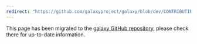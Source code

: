 ```yaml
---
redirect: "https://github.com/galaxyproject/galaxy/blob/dev/CONTRIBUTING.md"
---
```


This page has been migrated to the [galaxy GitHub repository](https://github.com/galaxyproject/galaxy/blob/dev/CONTRIBUTING.md), please check there for up-to-date information.
